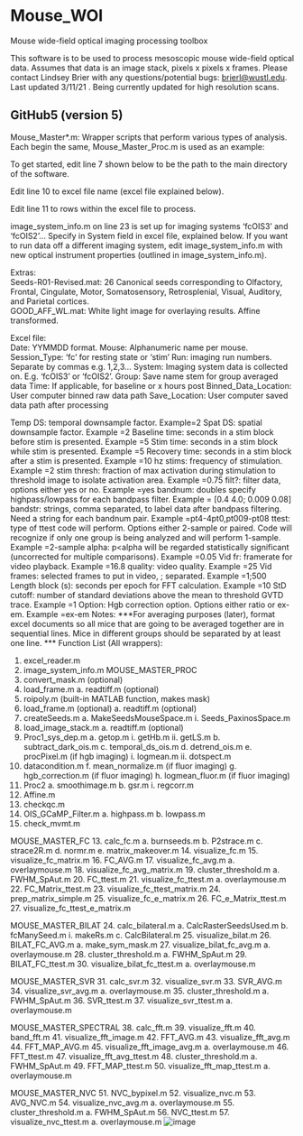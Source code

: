 # Mouse_WOI
Mouse wide-field optical imaging processing toolbox

This software is to be used to process mesoscopic mouse wide-field optical data. Assumes that data is an image stack, pixels x pixels x frames. Please contact Lindsey Brier with any questions/potential bugs: brierl@wustl.edu. Last updated 3/11/21 . Being currently updated for high resolution scans.

## GitHub5 (version 5)
Mouse_Master*.m:  Wrapper scripts that perform various types of analysis. Each begin the same, Mouse_Master_Proc.m is used as an example:

To get started, edit line 7 shown below to be the path to the main directory of the software. 

Edit line 10 to excel file name (excel file explained below).

Edit line 11 to rows within the excel file to process.

image_system_info.m on line 23 is set up for imaging systems ‘fcOIS3’ and ‘fcOIS2’… Specify in System field in excel file, explained below. If you want to run data off a different imaging system, edit image_system_info.m with new optical instrument properties (outlined in image_system_info.m).

Extras:  
Seeds-R01-Revised.mat: 26 Canonical seeds corresponding to Olfactory, Frontal, Cingulate, Motor, Somatosensory, Retrosplenial, Visual, Auditory, and Parietal cortices.  
GOOD_AFF_WL.mat: White light image for overlaying results. Affine transformed.

Excel file:  
Date: YYMMDD format. 
Mouse: Alphanumeric name per mouse. 
Session_Type: ‘fc’ for resting state or ‘stim’
Run: imaging run numbers. Separate by commas e.g. 1,2,3…
System: Imaging system data is collected on. E.g. ‘fcOIS3’ or ‘fcOIS2’. 
Group: Save name stem for group averaged data
Time: If applicable, for baseline or x hours post 
Binned_Data_Location: User computer binned raw data path
Save_Location:  User computer saved data path after processing

Temp DS: temporal downsample factor. Example=2
Spat DS: spatial downsample factor. Example =2
Baseline time: seconds in a stim block before stim is presented. Example =5
Stim time: seconds in a stim block while stim is presented. Example =5
Recovery time: seconds in a stim block after a stim is presented. Example =10
hz stims: frequency of stimulation. Example =2
stim thresh: fraction of max activation during stimulation to threshold image to isolate activation area. Example =0.75
filt?: filter data, options either yes or no. Example =yes
bandnum: doubles specify highpass/lowpass for each bandpass filter. Example = [0.4 4.0; 0.009 0.08]
bandstr: strings, comma separated, to label data after bandpass filtering. Need a string for each bandnum pair. Example =pt4-4pt0,pt009-pt08
ttest: type of ttest code will perform. Options either 2-sample or paired. Code will recognize if only one group is being analyzed and will perform 1-sample. Example =2-sample
alpha: p<alpha will be regarded statistically significant (uncorrected for multiple comparisons). Example =0.05
Vid fr: framerate for video playback. Example =16.8
quality: video quality. Example =25
Vid frames: selected frames to put in video, ; separated. Example =1;500
Length block (s): seconds per epoch for FFT calculation. Example =10
StD cutoff: number of standard deviations above the mean to threshold GVTD trace. Example =1
Option: Hgb correction option. Options either ratio or ex-em. Example =ex-em
Notes:
***For averaging purposes (later), format excel documents so all mice that are going to be averaged together are in sequential lines. Mice in different groups should be separated by at least one line. ***
Function List (All wrappers): 
1.	excel_reader.m
2.	image_system_info.m
MOUSE_MASTER_PROC
1.	convert_mask.m (optional)
2.	load_frame.m
a.	readtiff.m (optional)
3.	roipoly.m (built-in MATLAB function, makes mask)
4.	load_frame.m (optional)
a.	readtiff.m (optional)
5.	createSeeds.m
a.	MakeSeedsMouseSpace.m
i.	Seeds_PaxinosSpace.m
6.	load_image_stack.m
a.	readtiff.m (optional)
7.	Proc1_sys_dep.m
a.	getop.m
i.	getHb.m
ii.	getLS.m
b.	subtract_dark_ois.m
c.	temporal_ds_ois.m
d.	detrend_ois.m
e.	procPixel.m (if hgb imaging)
i.	logmean.m
ii.	dotspect.m
1.	datacondition.m
f.	mean_normalize.m (if fluor imaging)
g.	hgb_correction.m (if fluor imaging)
h.	logmean_fluor.m (if fluor imaging)
8.	Proc2
a.	smoothimage.m
b.	gsr.m
i.	regcorr.m
9.	Affine.m
10.	checkqc.m
11.	OIS_GCaMP_Filter.m
a.	highpass.m
b.	lowpass.m
12.	check_mvmt.m

MOUSE_MASTER_FC
13.	calc_fc.m
a.	burnseeds.m
b.	P2strace.m
c.	strace2R.m
d.	normr.m
e.	matrix_makeover.m
14.	visualize_fc.m
15.	visualize_fc_matrix.m
16.	FC_AVG.m
17.	visualize_fc_avg.m
a.	overlaymouse.m
18.	visualize_fc_avg_matrix.m
19.	cluster_threshold.m
a.	FWHM_SpAut.m
20.	FC_ttest.m
21.	visualize_fc_ttest.m
a.	overlaymouse.m
22.	FC_Matrix_ttest.m
23.	visualize_fc_ttest_matrix.m
24.	prep_matrix_simple.m
25.	visualize_fc_e_matrix.m
26.	FC_e_Matrix_ttest.m
27.	visualize_fc_ttest_e_matrix.m

MOUSE_MASTER_BILAT
24.	calc_bilateral.m
a.	CalcRasterSeedsUsed.m
b.	fcManySeed.m
i.	makeRs.m
c.	CalcBilateral.m
25.	visualize_bilat.m
26.	BILAT_FC_AVG.m
a.	make_sym_mask.m
27.	visualize_bilat_fc_avg.m
a.	overlaymouse.m
28.	cluster_threshold.m
a.	FWHM_SpAut.m
29.	BILAT_FC_ttest.m
30.	visualize_bilat_fc_ttest.m
a.	overlaymouse.m

MOUSE_MASTER_SVR
31.	calc_svr.m
32.	visualize_svr.m
33.	SVR_AVG.m
34.	visualize_svr_avg.m
a.	overlaymouse.m
35.	cluster_threshold.m
a.	FWHM_SpAut.m
36.	SVR_ttest.m
37.	visualize_svr_ttest.m
a.	overlaymouse.m

MOUSE_MASTER_SPECTRAL
38.	calc_fft.m
39.	visualize_fft.m
40.	band_fft.m
41.	visualize_fft_image.m
42.	FFT_AVG.m
43.	visualize_fft_avg.m
44.	FFT_MAP_AVG.m
45.	visualize_fft_image_avg.m
a.	overlaymouse.m
46.	FFT_ttest.m
47.	visualize_fft_avg_ttest.m
48.	cluster_threshold.m
a.	FWHM_SpAut.m
49.	FFT_MAP_ttest.m
50.	visualize_fft_map_ttest.m
a.	overlaymouse.m

MOUSE_MASTER_NVC
51.	NVC_bypixel.m
52.	visualize_nvc.m
53.	AVG_NVC.m
54.	visualize_nvc_avg.m
a.	overlaymouse.m
55.	cluster_threshold.m
a.	FWHM_SpAut.m
56.	NVC_ttest.m
57.	visualize_nvc_ttest.m
a.	overlaymouse.m
![image](https://user-images.githubusercontent.com/47127470/109907065-2e962680-7c67-11eb-9f44-c17d6bfddfc6.png)


